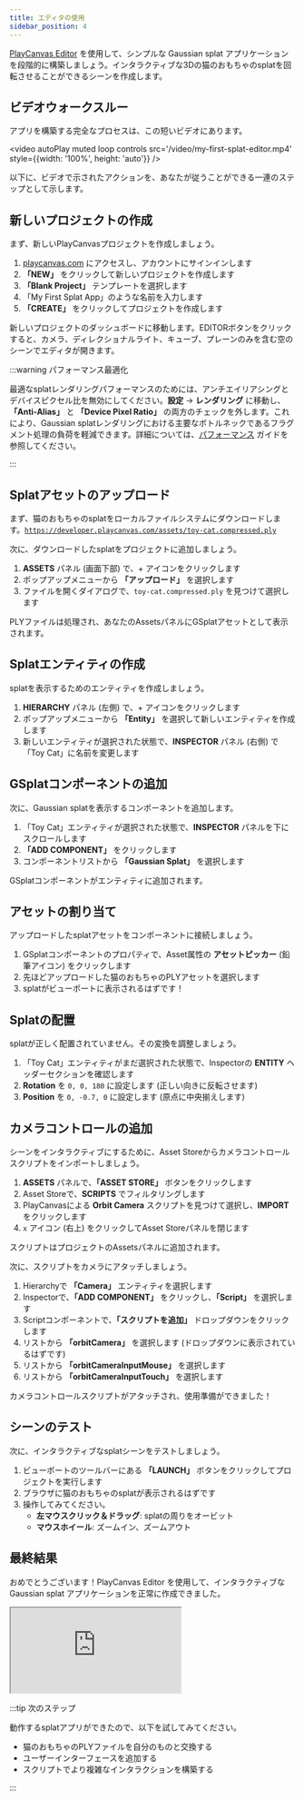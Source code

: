 ```yaml
---
title: エディタの使用
sidebar_position: 4
---
```


[PlayCanvas Editor](/user-manual/editor) を使用して、シンプルな Gaussian splat アプリケーションを段階的に構築しましょう。インタラクティブな3Dの猫のおもちゃのsplatを回転させることができるシーンを作成します。

## ビデオウォークスルー

アプリを構築する完全なプロセスは、この短いビデオにあります。

<video autoPlay muted loop controls src='/video/my-first-splat-editor.mp4' style={{width: '100%', height: 'auto'}} />

以下に、ビデオで示されたアクションを、あなたが従うことができる一連のステップとして示します。

## 新しいプロジェクトの作成

まず、新しいPlayCanvasプロジェクトを作成しましょう。

1.  [playcanvas.com](https://playcanvas.com) にアクセスし、アカウントにサインインします
2.  **「NEW」** をクリックして新しいプロジェクトを作成します
3.  **「Blank Project」** テンプレートを選択します
4.  「My First Splat App」のような名前を入力します
5.  **「CREATE」** をクリックしてプロジェクトを作成します

新しいプロジェクトのダッシュボードに移動します。EDITORボタンをクリックすると、カメラ、ディレクショナルライト、キューブ、プレーンのみを含む空のシーンでエディタが開きます。

:::warning パフォーマンス最適化

最適なsplatレンダリングパフォーマンスのためには、アンチエイリアシングとデバイスピクセル比を無効にしてください。**設定** → **レンダリング** に移動し、**「Anti-Alias」** と **「Device Pixel Ratio」** の両方のチェックを外します。これにより、Gaussian splatレンダリングにおける主要なボトルネックであるフラグメント処理の負荷を軽減できます。詳細については、[パフォーマンス](../engine-features/performance.md) ガイドを参照してください。

:::

## Splatアセットのアップロード

まず、猫のおもちゃのsplatをローカルファイルシステムにダウンロードします。[`https://developer.playcanvas.com/assets/toy-cat.compressed.ply`](https://developer.playcanvas.com/assets/toy-cat.compressed.ply)

次に、ダウンロードしたsplatをプロジェクトに追加しましょう。

1.  **ASSETS** パネル (画面下部) で、+ アイコンをクリックします
2.  ポップアップメニューから **「アップロード」** を選択します
3.  ファイルを開くダイアログで、`toy-cat.compressed.ply` を見つけて選択します

PLYファイルは処理され、あなたのAssetsパネルにGSplatアセットとして表示されます。

## Splatエンティティの作成

splatを表示するためのエンティティを作成しましょう。

1.  **HIERARCHY** パネル (左側) で、+ アイコンをクリックします
2.  ポップアップメニューから **「Entity」** を選択して新しいエンティティを作成します
3.  新しいエンティティが選択された状態で、**INSPECTOR** パネル (右側) で「Toy Cat」に名前を変更します

## GSplatコンポーネントの追加

次に、Gaussian splatを表示するコンポーネントを追加します。

1.  「Toy Cat」エンティティが選択された状態で、**INSPECTOR** パネルを下にスクロールします
2.  **「ADD COMPONENT」** をクリックします
3.  コンポーネントリストから **「Gaussian Splat」** を選択します

GSplatコンポーネントがエンティティに追加されます。

## アセットの割り当て

アップロードしたsplatアセットをコンポーネントに接続しましょう。

1.  GSplatコンポーネントのプロパティで、Asset属性の **アセットピッカー** (鉛筆アイコン) をクリックします
2.  先ほどアップロードした猫のおもちゃのPLYアセットを選択します
3.  splatがビューポートに表示されるはずです！

## Splatの配置

splatが正しく配置されていません。その変換を調整しましょう。

1.  「Toy Cat」エンティティがまだ選択された状態で、Inspectorの **ENTITY** ヘッダーセクションを確認します
2.  **Rotation** を `0, 0, 180` に設定します (正しい向きに反転させます)
3.  **Position** を `0, -0.7, 0` に設定します (原点に中央揃えします)

## カメラコントロールの追加

シーンをインタラクティブにするために、Asset Storeからカメラコントロールスクリプトをインポートしましょう。

1.  **ASSETS** パネルで、**「ASSET STORE」** ボタンをクリックします
2.  Asset Storeで、**SCRIPTS** でフィルタリングします
3.  PlayCanvasによる **Orbit Camera** スクリプトを見つけて選択し、**IMPORT** をクリックします
4.  `x` アイコン (右上) をクリックしてAsset Storeパネルを閉じます

スクリプトはプロジェクトのAssetsパネルに追加されます。

次に、スクリプトをカメラにアタッチしましょう。

1.  Hierarchyで **「Camera」** エンティティを選択します
2.  Inspectorで、**「ADD COMPONENT」** をクリックし、**「Script」** を選択します
3.  Scriptコンポーネントで、**「スクリプトを追加」** ドロップダウンをクリックします
4.  リストから **「orbitCamera」** を選択します (ドロップダウンに表示されているはずです)
5.  リストから **「orbitCameraInputMouse」** を選択します
6.  リストから **「orbitCameraInputTouch」** を選択します

カメラコントロールスクリプトがアタッチされ、使用準備ができました！

## シーンのテスト

次に、インタラクティブなsplatシーンをテストしましょう。

1.  ビューポートのツールバーにある **「LAUNCH」** ボタンをクリックしてプロジェクトを実行します
2.  ブラウザに猫のおもちゃのsplatが表示されるはずです
3.  操作してみてください。
    -   **左マウスクリック＆ドラッグ**: splatの周りをオービット
    -   **マウスホイール**: ズームイン、ズームアウト

## 最終結果

おめでとうございます！PlayCanvas Editor を使用して、インタラクティブな Gaussian splat アプリケーションを正常に作成できました。

<div className="iframe-container">
    <iframe src="https://playcanv.as/e/p/N0FSHHVn/" title="My First Splat" allow="camera; microphone; xr-spatial-tracking; fullscreen" allowfullscreen></iframe>
</div>

:::tip 次のステップ

動作するsplatアプリができたので、以下を試してみてください。

-   猫のおもちゃのPLYファイルを自分のものと交換する
-   ユーザーインターフェースを追加する
-   スクリプトでより複雑なインタラクションを構築する

:::
